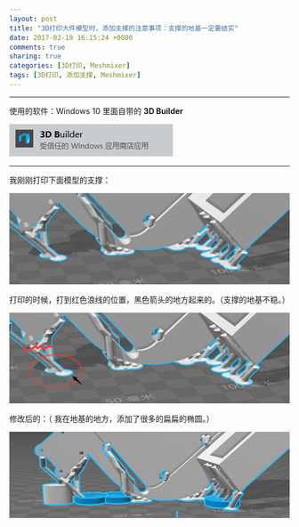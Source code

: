 ```yaml
---
layout: post
title: "3D打印大件模型时，添加支撑的注意事项：支撑的地基一定要结实"
date: 2017-02-19 16:15:24 +0800
comments: true
sharing: true
categories: [3D打印, Meshmixer]
tags: [3D打印, 添加支撑, Meshmixer]
---
```



----------

使用的软件：Windows 10 里面自带的 **3D Builder**

![Alt text](/images/2017-2-19-3D-printer-add-support-note-must-be-strong/1487425926937.png)

----------

我刚刚打印下面模型的支撑：

![Alt text](/images/2017-2-19-3D-printer-add-support-note-must-be-strong/1487055653986.png)

打印的时候，打到红色浪线的位置，黑色箭头的地方起来的。（支撑的地基不稳。）

![Alt text](/images/2017-2-19-3D-printer-add-support-note-must-be-strong/1487055739751.png)

修改后的：（ 我在地基的地方，添加了很多的扁扁的椭圆。）

![Alt text](/images/2017-2-19-3D-printer-add-support-note-must-be-strong/1487055586094.png)

